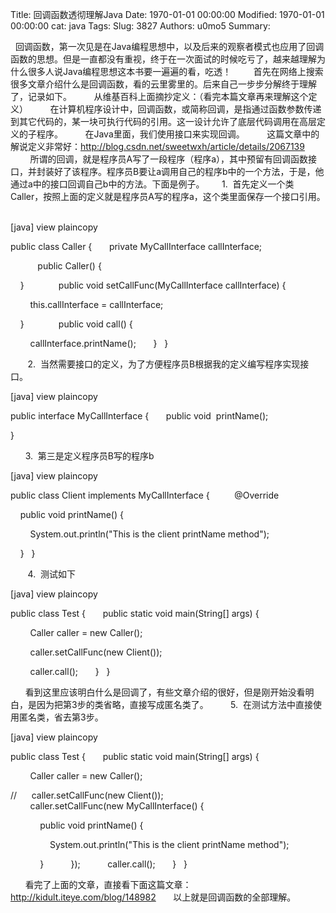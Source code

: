 Title: 回调函数透彻理解Java
Date: 1970-01-01 00:00:00
Modified: 1970-01-01 00:00:00
cat: java
Tags: 
Slug: 3827
Authors: u0mo5 
Summary: 

  回调函数，第一次见是在Java编程思想中，以及后来的观察者模式也应用了回调函数的思想。但是一直都没有重视，终于在一次面试的时候吃亏了，越来越理解为什么很多人说Java编程思想这本书要一遍遍的看，吃透！
        首先在网络上搜索很多文章介绍什么是回调函数，看的云里雾里的。后来自己一步步分解终于理解了，记录如下。
        从维基百科上面摘抄定义：（看完本篇文章再来理解这个定义）
        在计算机程序设计中，回调函数，或简称回调，是指通过函数参数传递到其它代码的，某一块可执行代码的引用。这一设计允许了底层代码调用在高层定义的子程序。
        在Java里面，我们使用接口来实现回调。
        这篇文章中的解说定义非常好：http://blog.csdn.net/sweetwxh/article/details/2067139
        所谓的回调，就是程序员A写了一段程序（程序a），其中预留有回调函数接口，并封装好了该程序。程序员B要让a调用自己的程序b中的一个方法，于是，他通过a中的接口回调自己b中的方法。下面是例子。
      1.  首先定义一个类Caller，按照上面的定义就是程序员A写的程序a，这个类里面保存一个接口引用。
      



[java] view plaincopy
 



public class Caller {  
    private MyCallInterface callInterface;  

      
    public Caller() {  

    }  
      
    public void setCallFunc(MyCallInterface callInterface) {  

        this.callInterface = callInterface;  

    }  
      
    public void call() {  

        callInterface.printName();  
    }  
}  


       2.  当然需要接口的定义，为了方便程序员B根据我的定义编写程序实现接口。
  



[java] view plaincopy
 





public interface MyCallInterface {  
    public void  printName();  

}  



      3.  第三是定义程序员B写的程序b



[java] view plaincopy
 





public class Client implements MyCallInterface {  
  
    @Override  

    public void printName() {  

        System.out.println("This is the client printName method");  

    }  
}  



       4.  测试如下



[java] view plaincopy
 





public class Test {  
    public static void main(String[] args) {  

        Caller caller = new Caller();  

        caller.setCallFunc(new Client());  

        caller.call();  
    }  
}  



      看到这里应该明白什么是回调了，有些文章介绍的很好，但是刚开始没看明白，是因为把第3步的类省略，直接写成匿名类了。
        5.  在测试方法中直接使用匿名类，省去第3步。



[java] view plaincopy
 





public class Test {  
    public static void main(String[] args) {  

        Caller caller = new Caller();  

//      caller.setCallFunc(new Client());  
        caller.setCallFunc(new MyCallInterface() {  

            public void printName() {  

                System.out.println("This is the client printName method");  

            }  
        });  
        caller.call();  
    }  
}  



      看完了上面的文章，直接看下面这篇文章：http://kidult.iteye.com/blog/148982
      以上就是回调函数的全部理解。
